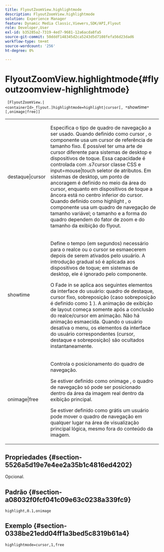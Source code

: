 ```yaml
---
title: FlyoutZoomView.highlightmode
description: FlyoutZoomView.highlightmode
solution: Experience Manager
feature: Dynamic Media Classic,Viewers,SDK/API,Flyout
role: Developer,User
exl-id: b35285a2-7319-4ed7-9681-12a6acda8fa5
source-git-commit: 50dddf148345d2ca5243d5d7108fefa56d23dad6
workflow-type: tm+mt
source-wordcount: '256'
ht-degree: 0%

---
```


# FlyoutZoomView.highlightmode{#flyoutzoomview-highlightmode}

` [FlyoutZoomView.|<containerId>_flyout.]highlightmode=highlight|cursor[, *`showtime`*[,onimage|free]]`

<table id="table_C6F4C663099F40698874731590A22924"> 
 <tbody> 
  <tr> 
   <td colname="col1"> <p> <span class="codeph"> destaque|cursor </span> </p> </td> 
   <td colname="col2"> <p> Especifica o tipo de quadro de navegação a ser usado. Quando definido como <span class="codeph"> cursor </span>, o componente usa um cursor de referência de tamanho fixo. É possível ter uma arte de cursor diferente para sistemas de desktop e dispositivos de toque. Essa capacidade é controlada com <span class="codeph"> .s7cursor </span> classe CSS e <span class="codeph"> input=mouse|touch </span> seletor de atributos. Em sistemas de desktop, um ponto de ancoragem é definido no meio da área do cursor, enquanto em dispositivos de toque a âncora está no centro inferior do cursor. Quando definido como <span class="codeph"> highlight </span>, o componente usa um quadro de navegação de tamanho variável; o tamanho e a forma do quadro dependem do fator de zoom e do tamanho da exibição do flyout. </p> </td> 
  </tr> 
  <tr> 
   <td colname="col1"> <p> <span class="codeph"> <span class="varname"> showtime </span> </span> </p> </td> 
   <td colname="col2"> <p> Define o tempo (em segundos) necessário para o realce ou o cursor se esmaecerem depois de serem ativados pelo usuário. A introdução gradual só é aplicada aos dispositivos de toque; em sistemas de desktop, ele é ignorado pelo componente. </p> <p>O Fade in se aplica aos seguintes elementos da interface do usuário: quadro de destaque, cursor fixo, sobreposição (caso <span class="codeph"> sobreposição </span> é definido como <span class="codeph"> 1 </span>). A animação de exibição de layout começa somente após a conclusão do realce/cursor em animação. Não há animação esmaecida. Quando o usuário desativa o menu, os elementos da interface do usuário correspondentes (cursor, destaque e sobreposição) são ocultados instantaneamente. </p> </td> 
  </tr> 
  <tr> 
   <td colname="col1"> <p> <span class="codeph"> onimage|free </span> </p> </td> 
   <td colname="col2"> <p> Controla o posicionamento do quadro de navegação. </p> <p>Se estiver definido como <span class="codeph"> onimage </span>, o quadro de navegação só pode ser posicionado dentro da área da imagem real dentro da exibição principal. </p> <p>Se estiver definido como <span class="codeph"> grátis </span> um usuário pode mover o quadro de navegação em qualquer lugar na área de visualização principal lógica, mesmo fora do conteúdo da imagem. </p> </td> 
  </tr> 
 </tbody> 
</table>

## Propriedades {#section-5526a5d19e7e4ee2a35b1c4816ed4202}

Opcional.

## Padrão {#section-a08032f0fcf041c09e63c0238a339fc9}

`highlight,0.1,onimage`

## Exemplo {#section-0338be21edd04ff1a3bed5c8319b61a4}

`highlightmode=cursor,1,free`
